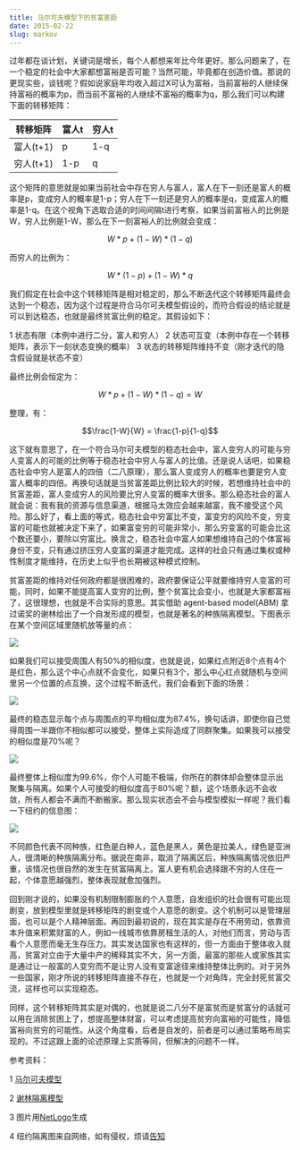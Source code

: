 ```yaml
---
title: 马尔可夫模型下的贫富差距
date: 2015-02-22
slug: markov
---
```


过年都在谈计划，关键词是增长，每个人都想来年比今年更好。那么问题来了，在一个稳定的社会中大家都想富裕是否可能？当然可能，毕竟都在创造价值。那说的更现实些，谈钱呢？假如说家庭年均收入超过X可认为富裕，当前富裕的人继续保持富裕的概率为p，而当前不富裕的人继续不富裕的概率为q，那么我们可以构建下面的转移矩阵：

转移矩阵  | 富人t | 穷人t | 
--------- | ----- | ----- | 
富人(t+1) |  p    | 1-q   |
穷人(t+1) | 1-p   |  q    |

这个矩阵的意思就是如果当前社会中存在穷人与富人，富人在下一刻还是富人的概率是p，变成穷人的概率是1-p；穷人在下一刻还是穷人的概率是q，变成富人的概率是1-q。在这个视角下选取合适的时间间隔t进行考察，如果当前富裕人的比例是W，穷人比例是1-W，那么在下一刻富裕人的比例就会变成：

$$W * p + (1-W) * (1-q)$$

而穷人的比例为：

$$W * (1-p) + (1-W) * q$$

我们假定在社会中这个转移矩阵是相对稳定的，那么不断迭代这个转移矩阵最终会达到一个稳态，因为这个过程是符合马尔可夫模型假设的，而符合假设的结论就是可以到达稳态，也就是最终贫富比例的稳定。其假设如下：

1 状态有限（本例中进行二分，富人和穷人）
2 状态可互变（本例中存在一个转移矩阵，表示下一刻状态变换的概率）
3 状态的转移矩阵维持不变（刚才迭代的隐含假设就是状态不变）

最终比例会恒定为：

$$W * p + (1-W) * (1-q) = W$$

整理，有：

$$\frac{1-W}{W} = \frac{1-p}{1-q}$$

这下就有意思了，在一个符合马尔可夫模型的稳态社会中，富人变穷人的可能与穷人变富人的可能的比例等于稳态社会中穷人与富人的比值。还是说人话吧，如果稳态社会中穷人是富人的四倍（二八原理），那么富人变成穷人的概率也要是穷人变富人概率的四倍。再换句话就是当贫富差距比例比较大的时候，若想维持社会中的贫富差距，富人变成穷人的风险要比穷人变富的概率大很多。那么稳态社会的富人就会说：我有我的资源与信息渠道，根据马太效应会越来越富，我不接受这个风险。那么好了，看上面的等式，稳态社会中穷富比不变，富变穷的风险不变，穷变富的可能也就被决定下来了，如果富变穷的可能非常小，那么穷变富的可能会比这个数还要小，要除以穷富比。换言之，稳态社会中富人如果想维持自己的个体富裕身份不变，只有通过挤压穷人变富的渠道才能完成。这样的社会只有通过集权或种性制度才能维持，在历史上似乎也长期被这种模式控制。

贫富差距的维持对任何政府都是很困难的，政府要保证公平就要维持穷人变富的可能，同时，如果不能提高富人变穷的比例，整个贫富比会变小，也就是大家都富裕了，这很理想，也就是不合实际的意思。其实借助 agent-based model(ABM) 拿过诺奖的谢林给出了一个自发形成的模型，也就是著名的种族隔离模型。下图表示在某个空间区域里随机放等量的点：

![](http://yufree.github.io/blogcn/figure/abm1.png)

如果我们可以接受周围人有50%的相似度，也就是说，如果红点附近8个点有4个是红色，那么这个中心点就不会变化，如果只有3个，那么中心红点就随机与空间里另一个位置的点互换，这个过程不断迭代，我们会看到下面的场景：

![](http://yufree.github.io/blogcn/figure/abm2.png)

最终的稳态显示每个点与周围点的平均相似度为87.4%，换句话讲，即使你自己觉得周围一半跟你不相似都可以接受，整体上实际造成了同群聚集。如果我可以接受的相似度是70%呢？

![](http://yufree.github.io/blogcn/figure/abm3.png)

最终整体上相似度为99.6%，你个人可能不极端，你所在的群体却会整体显示出聚集与隔离。如果个人可接受的相似度高于80%呢？额，这个场景永远不会收敛，所有人都会不满而不断搬家。那么现实状态会不会与模型模拟一样呢？我们看一下纽约的信息图：

![](http://yufree.github.io/blogcn/figure/ny.png)

不同颜色代表不同种族，红色是白种人，蓝色是黑人，黄色是拉美人，绿色是亚洲人，很清晰的种族隔离分布。据说在南非，取消了隔离区后，种族隔离情况依旧严重，该情况也很自然的发生在贫富隔离上。富人更有机会选择跟不穷的人住在一起，个体意愿越强烈，整体表现就愈加强烈。

回到刚才说的，如果没有机制限制膨胀的个人意愿，自发组织的社会很有可能出现剧变，放到模型里就是转移矩阵的剧变或个人意愿的剧变。这个机制可以是管理层面，也可以是个人精神层面。再回到最初说的，现在其实是存在不用劳动，依靠资本升值来积累财富的人，例如一线城市依靠房租生活的人，对他们而言，劳动与否看个人意愿而毫无生存压力。其实发达国家也有这样的，但一方面由于整体收入就高，贫富对立由于大量中产的稀释其实不大，另一方面，最富的那些人或家族其实是通过让一般富的人变穷而不是让穷人没有变富途径来维持整体比例的。对于另外一些国家，刚才所说的转移矩阵直接不存在，也就是一个对角阵，完全封死贫富交流，这样也可以实现稳态。

同样，这个转移矩阵其实是对偶的，也就是说二八分不是富贫而是贫富分的话就可以用在消除贫困上了，想提高整体财富，可以考虑提高贫穷向富裕的可能性，降低富裕向贫穷的可能性。从这个角度看，后者是自发的，前者是可以通过策略布局实现的。不过这跟上面的论述原理上实质等同，但解决的问题不一样。

参考资料：

1 [马尔可夫模型](http://zh.wikipedia.org/zh/%E9%A9%AC%E5%B0%94%E5%8F%AF%E5%A4%AB%E9%93%BE)

2 [谢林隔离模型](http://web.mit.edu/rajsingh/www/lab/alife/schelling.html)

3 图片用[NetLogo](https://ccl.northwestern.edu/netlogo/)生成

4 纽约隔离图来自网络，如有侵权，烦请[告知](mailto:yufree@live.cn)
